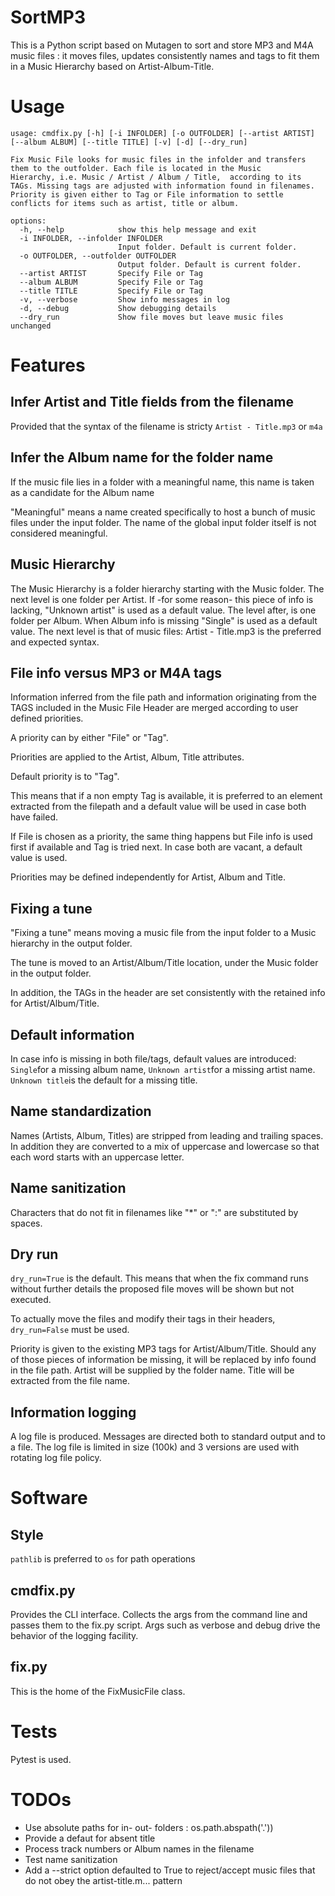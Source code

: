 # SortMP3 #

This is a Python script based on Mutagen to sort and store MP3 and M4A music files : it moves files, updates consistently names and tags to fit them in a Music Hierarchy based on Artist-Album-Title. 

# Usage
```
usage: cmdfix.py [-h] [-i INFOLDER] [-o OUTFOLDER] [--artist ARTIST] [--album ALBUM] [--title TITLE] [-v] [-d] [--dry_run]

Fix Music File looks for music files in the infolder and transfers them to the outfolder. Each file is located in the Music
Hierarchy, i.e. Music / Artist / Album / Title,  according to its TAGs. Missing tags are adjusted with information found in filenames.     
Priority is given either to Tag or File information to settle conflicts for items such as artist, title or album.

options:
  -h, --help            show this help message and exit
  -i INFOLDER, --infolder INFOLDER
                        Input folder. Default is current folder.
  -o OUTFOLDER, --outfolder OUTFOLDER
                        Output folder. Default is current folder.
  --artist ARTIST       Specify File or Tag
  --album ALBUM         Specify File or Tag
  --title TITLE         Specify File or Tag
  -v, --verbose         Show info messages in log
  -d, --debug           Show debugging details
  --dry_run             Show file moves but leave music files unchanged
```

# Features

## Infer Artist and Title fields from the filename

Provided that the syntax of the filename is stricty
`Artist - Title.mp3` or `m4a`

## Infer the Album name for the folder name
If the music file lies in a folder with a meaningful name, this name is taken as a candidate for the Album name

"Meaningful" means a name created specifically to host a bunch of music files under the input folder. The name of the global input folder itself is not considered meaningful.


## Music Hierarchy

The Music Hierarchy is  a folder hierarchy starting with the Music folder.
The next level is one folder per Artist.
If -for some reason- this piece of info is lacking, "Unknown artist" is used as a default value.
The level after, is one folder per Album.
When Album info is missing "Single" is used as a default value.
The next level is that of music files:  Artist - Title.mp3 is the preferred and expected syntax.


## File info versus MP3 or M4A tags
Information inferred from the file path and information originating from the TAGS included in the Music File Header are merged according to user defined priorities.

A priority can by either "File" or "Tag".

Priorities are applied to the Artist, Album, Title attributes.

Default priority is to "Tag".

This means that if a non empty Tag is available, it is preferred to an element extracted from the filepath and a default value will be used in case both have failed.

If File is chosen as a priority, the same thing happens but File info is used first if available and Tag is tried next. In case both are vacant, a default value is used.

Priorities may be defined independently for Artist, Album and Title.

## Fixing a tune

"Fixing a tune" means moving a music file from the input folder to a Music hierarchy in the output folder.

The tune is moved to an Artist/Album/Title location, under the Music folder in the output folder.

In addition, the TAGs in the header are set consistently with the retained info for Artist/Album/Title.

## Default information

In case info is missing in both file/tags, default values are introduced:
`Single`for a missing album name, `Unknown artist`for a missing artist name.
`Unknown title`is the default for a missing title.

## Name standardization

Names (Artists, Album, Titles) are stripped from leading and trailing spaces. In addition they are converted to a mix of uppercase and lowercase so that each word starts with an uppercase letter.


## Name sanitization

Characters that do not fit in filenames like "*" or ":" are substituted by spaces.

## Dry run

`dry_run=True` is the default. This means that when the fix command runs without further details the proposed file moves will be shown but not executed.

To actually move the files and modify their tags in their headers, `dry_run=False` must be used.


Priority is given to the existing MP3 tags for Artist/Album/Title.
Should any of those pieces of information be missing, it will be replaced by info found in the file path.
Artist will be supplied by the folder name.
Title will be extracted from the file name.

## Information logging

A log file is produced. Messages are directed both to standard output and to a file. The log file is limited in size (100k) and 3 versions are used with rotating log file policy.

# Software

## Style

`pathlib` is preferred to `os` for path operations

## cmdfix.py
Provides the CLI interface. Collects the args from the command line and passes them to the fix.py script.
Args such as verbose and debug drive the behavior of the logging facility.

## fix.py
This is the home of the FixMusicFile class.

# Tests

Pytest is used. 


# TODOs

- Use absolute paths for in- out- folders : os.path.abspath('.'))
- Provide a defaut for absent title
- Process track numbers or Album names in the filename 
- Test name sanitization
- Add a --strict option defaulted to True to reject/accept music files that do not obey the artist-title.m... pattern



